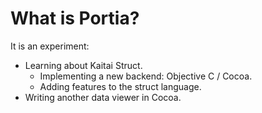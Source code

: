 
# What is Portia?


It is an experiment:

* Learning about Kaitai Struct.
    * Implementing a new backend: Objective C / Cocoa.
    * Adding features to the struct language.
* Writing another data viewer in Cocoa.
